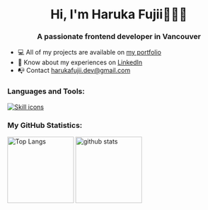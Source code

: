 <h1 style="text-align: center;">Hi, I'm Haruka Fujii🙋🏻‍♀️</h1>
<h3 style="text-align: center;">A passionate frontend developer in Vancouver</h3>

<ul>
  <li>💻 All of my projects are available on <a href="#">my portfolio</a></li>
  <li>📄 Know about my experiences on <a href="https://www.linkedin.com/in/hfujii13" target="blank">LinkedIn</a></li>
  <li>📭 Contact <a href="mailto:harukafujii.dev@gmail.com">harukafujii.dev@gmail.com</a></li>
</ul>
<h3>Languages and Tools:</h3>

<a href="https://skillicons.dev">
  <img src="https://skillicons.dev/icons?i=html,css,js,ts,react,next,redux,graphql,nodejs,express,mysql,mongo,firebase,sass,tailwind,git,figma" alt="Skill icons" />
</a>

<h3>My GitHub Statistics:</h3>

<p align="left"> 
  <img alt="Top Langs" height="150px" src="https://github-readme-stats.vercel.app/api?username=harukafujii13&show_icons=true&theme=radical" />
  <img alt="github stats" height="150px" src="https://github-readme-stats.vercel.app/api/top-langs/?username=harukafujii13&layout=compact&theme=omni" />
</p>
